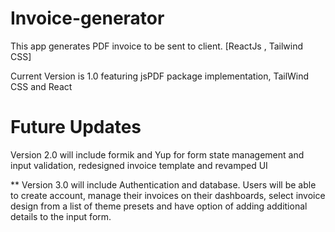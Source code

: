 # Invoice-generator
This app generates PDF invoice to be sent to client. [ReactJs , Tailwind CSS]

Current Version is 1.0 featuring jsPDF package implementation, TailWind CSS and React

# Future Updates

Version 2.0 will include formik and Yup for form state management and input validation, redesigned invoice template and revamped UI

** Version 3.0 will include Authentication and database. Users will be able to create account, manage their invoices on their dashboards, select invoice design from a list of theme presets and have option of adding additional details to the input form.
